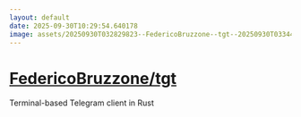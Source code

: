 ```yaml
---
layout: default
date: 2025-09-30T10:29:54.640178
image: assets/20250930T032829823--FedericoBruzzone--tgt--20250930T033441927--cropped.png
---
```


# [FedericoBruzzone/tgt](https://github.com/FedericoBruzzone/tgt)

Terminal-based Telegram client in Rust

